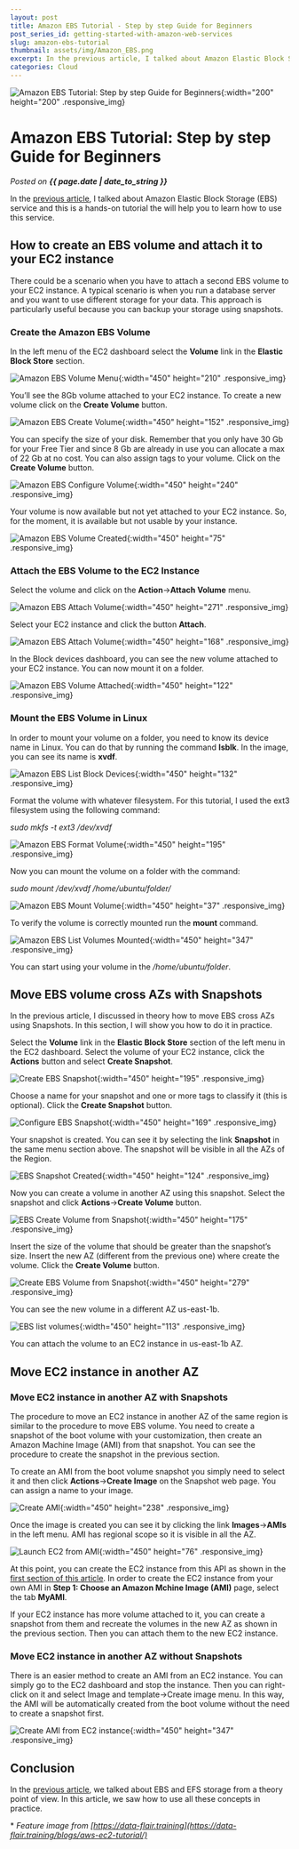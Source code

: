 ```yaml
---
layout: post
title: Amazon EBS Tutorial - Step by step Guide for Beginners
post_series_id: getting-started-with-amazon-web-services
slug: amazon-ebs-tutorial
thumbnail: assets/img/Amazon_EBS.png
excerpt: In the previous article, I talked about Amazon Elastic Block Storage (EBS) service and this is a hands-on tutorial the will help you to learn how to use it.
categories: Cloud
---
```


![Amazon EBS Tutorial: Step by step Guide for Beginners](assets/img/Amazon_EBS.png){:width="200" height="200" .responsive_img}

# Amazon EBS Tutorial: Step by step Guide for Beginners
_Posted on **{{ page.date | date_to_string }}**_

In the [previous article](amazon-elastic-block-storage), I talked about Amazon Elastic Block Storage (EBS) service and this is a hands-on tutorial the will help you to learn how to use this service.

## How to create an EBS volume and attach it to your EC2 instance

There could be a scenario when you have to attach a second EBS volume to your EC2 instance. A typical scenario is when you run a database server and you want to use different storage for your data. This approach is particularly useful because you can backup your storage using snapshots.

### Create the Amazon EBS Volume

In the left menu of the EC2 dashboard select the **Volume** link in the **Elastic Block Store** section.

![Amazon EBS Volume Menu](assets/img/1-Amazon-EBS-Volume-Menu.png){:width="450" height="210" .responsive_img}

You’ll see the 8Gb volume attached to your EC2 instance. To create a new volume click on the **Create Volume** button.

![Amazon EBS Create Volume](assets/img/2-Amazon-EBS-Create-Volume.png){:width="450" height="152" .responsive_img}

You can specify the size of your disk. Remember that you only have 30 Gb for your Free Tier and since 8 Gb are already in use you can allocate a max of 22 Gb at no cost. You can also assign tags to your volume. Click on the **Create Volume** button.

![Amazon EBS Configure Volume](assets/img/3-Amazon-EBS-Configure-Volume.png){:width="450" height="240" .responsive_img}

Your volume is now available but not yet attached to your EC2 instance. So, for the moment, it is available but not usable by your instance.

![Amazon EBS Volume Created](assets/img/4-Amazon-EBS-Volume-Created.png){:width="450" height="75" .responsive_img}

### Attach the EBS Volume to the EC2 Instance

Select the volume and click on the **Action**\->**Attach Volume** menu.

![Amazon EBS Attach Volume](assets/img/5-Amazon-EBS-Attach_Volume.png){:width="450" height="271" .responsive_img}

Select your EC2 instance and click the button **Attach**.

![Amazon EBS Attach Volume](assets/img/6-Amazon-EBS-Attach_Volume-2.png){:width="450" height="168" .responsive_img}

In the Block devices dashboard, you can see the new volume attached to your EC2 instance. You can now mount it on a folder.

![Amazon EBS Volume Attached](assets/img/7-Amazon-EBS-Volume-Attached.png){:width="450" height="122" .responsive_img}

### Mount the EBS Volume in Linux

In order to mount your volume on a folder, you need to know its device name in Linux. You can do that by running the command **lsblk**. In the image, you can see its name is **xvdf**.

![Amazon EBS List Block Devices](assets/img/8-Amazon-EBS-List-Block-Devices.png){:width="450" height="132" .responsive_img}

Format the volume with whatever filesystem. For this tutorial, I used the ext3 filesystem using the following command:

_sudo mkfs -t ext3 /dev/xvdf_

![Amazon EBS Format Volume](assets/img/9-Amazon-EBS-Format-Volume.png){:width="450" height="195" .responsive_img}

Now you can mount the volume on a folder with the command:

_sudo mount /dev/xvdf /home/ubuntu/folder/_

![Amazon EBS Mount Volume](assets/img/10-Amazon-EBS-Mount-Volume.png){:width="450" height="37" .responsive_img}

To verify the volume is correctly mounted run the **mount** command.

![Amazon EBS List Volumes Mounted](assets/img/11-Amazon-EBS-List-Volumes-Mounted.png){:width="450" height="347" .responsive_img}

You can start using your volume in the _/home/ubuntu/folder_.

## Move EBS volume cross AZs with Snapshots

In the previous article, I discussed in theory how to move EBS cross AZs using Snapshots. In this section, I will show you how to do it in practice.

Select the **Volume** link in the **Elastic Block Store** section of the left menu in the EC2 dashboard. Select the volume of your EC2 instance, click the **Actions** button and select **Create Snapshot**.

![Create EBS Snapshot](assets/img/1-Create-Snapshot.png){:width="450" height="195" .responsive_img}

Choose a name for your snapshot and one or more tags to classify it (this is optional). Click the **Create Snapshot** button.

![Configure EBS Snapshot](assets/img/2-Configure-Snapshot.png){:width="450" height="169" .responsive_img}

Your snapshot is created. You can see it by selecting the link **Snapshot** in the same menu section above. The snapshot will be visible in all the AZs of the Region.

![EBS Snapshot Created](assets/img/3-Snapshot-Created.png){:width="450" height="124" .responsive_img}

Now you can create a volume in another AZ using this snapshot. Select the snapshot and click **Actions**\->**Create Volume** button.

![EBS Create Volume from Snapshot](assets/img/EBS-Create-Volume-from-Snapshot.png){:width="450" height="175" .responsive_img}

Insert the size of the volume that should be greater than the snapshot’s size. Insert the new AZ (different from the previous one) where create the volume. Click the **Create Volume** button.

![Create EBS Volume from Snapshot](assets/img/EBS-Create-Volume-from-snapshot-another-AZ.png){:width="450" height="279" .responsive_img}

You can see the new volume in a different AZ us-east-1b.

![EBS list volumes](assets/img/EBS-Volume-list.png){:width="450" height="113" .responsive_img}

You can attach the volume to an EC2 instance in us-east-1b AZ.

## Move EC2 instance in another AZ

### Move EC2 instance in another AZ with Snapshots

The procedure to move an EC2 instance in another AZ of the same region is similar to the procedure to move EBS volume. You need to create a snapshot of the boot volume with your customization, then create an Amazon Machine Image (AMI) from that snapshot. You can see the procedure to create the snapshot in the previous section.

To create an AMI from the boot volume snapshot you simply need to select it and then click **Actions**\->**Create Image** on the Snapshot web page. You can assign a name to your image.

![Create AMI](assets/img/4-Create-AMI.png){:width="450" height="238" .responsive_img}

Once the image is created you can see it by clicking the link **Images**\->**AMIs** in the left menu. AMI has regional scope so it is visible in all the AZ.

![Launch EC2 from AMI](assets/img/6-Launch-EC2-from-AMI.png){:width="450" height="76" .responsive_img}

At this point, you can create the EC2 instance from this API as shown in the [first section of this article](definitive-amazon-ec2-tutorial-step-by-step-guide-beginners). In order to create the EC2 instance from your own AMI in **Step 1: Choose an Amazon Mchine Image (AMI)** page, select the tab **MyAMI**.

If your EC2 instance has more volume attached to it, you can create a snapshot from them and recreate the volumes in the new AZ as shown in the previous section. Then you can attach them to the new EC2 instance.

### Move EC2 instance in another AZ without Snapshots

There is an easier method to create an AMI from an EC2 instance. You can simply go to the EC2 dashboard and stop the instance. Then you can right-click on it and select Image and template->Create image menu. In this way, the AMI will be automatically created from the boot volume without the need to create a snapshot first.

![Create AMI from EC2 instance](assets/img/Create-AMI-from-EC2-instance.png){:width="450" height="347" .responsive_img}

## Conclusion

In the [previous article](amazon-elastic-block-storage), we talked about EBS and EFS storage from a theory point of view. In this article, we saw how to use all these concepts in practice.

\* _Feature image from [https://data-flair.training](https://data-flair.training/blogs/aws-ec2-tutorial/)_
